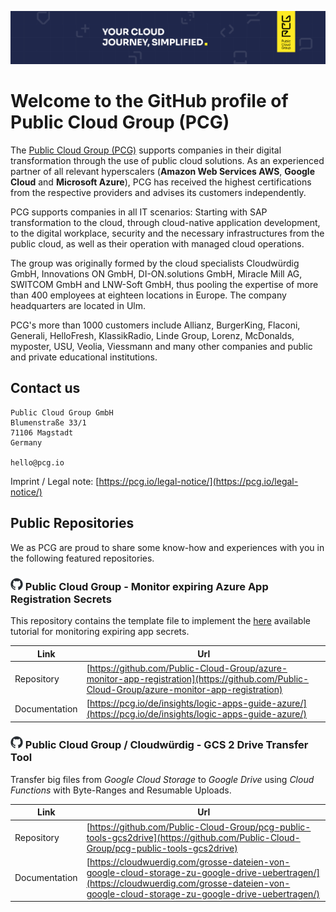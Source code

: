 ![Header Image](https://github.com/Public-Cloud-Group/.github/raw/main/profile/img/logo.png)
# Welcome to the GitHub profile of Public Cloud Group (PCG)
The [Public Cloud Group (PCG)](https://pcg.io/) supports companies in their digital transformation through the use of public cloud solutions. As an experienced partner of all relevant hyperscalers (**Amazon Web Services AWS**, **Google Cloud** and **Microsoft Azure**), PCG has received the highest certifications from the respective providers and advises its customers independently. 

PCG supports companies in all IT scenarios: Starting with SAP transformation to the cloud, through cloud-native application development, to the digital workplace, security and the necessary infrastructures from the public cloud, as well as their operation with managed cloud operations. 

The group was originally formed by the cloud specialists Cloudwürdig GmbH, Innovations ON GmbH, DI-ON.solutions GmbH, Miracle Mill AG, SWITCOM GmbH and LNW-Soft GmbH, thus pooling the expertise of more than 400 employees at eighteen locations in Europe. The company headquarters are located in Ulm. 

PCG's more than 1000 customers include Allianz, BurgerKing, Flaconi, Generali, HelloFresh, KlassikRadio, Linde Group, Lorenz, McDonalds, myposter, USU, Veolia, Viessmann and many other companies and public and private educational institutions. 

## Contact us
```
Public Cloud Group GmbH 
Blumenstraße 33/1 
71106 Magstadt
Germany

hello@pcg.io 
```
Imprint / Legal note: [https://pcg.io/legal-notice/](https://pcg.io/legal-notice/)

## Public Repositories
We as PCG are proud to share some know-how and experiences with you in the following featured repositories.

### ![GitHub Logo](https://github.com/Public-Cloud-Group/.github/raw/main/profile/img/github-icon.png) Public Cloud Group - Monitor expiring Azure App Registration Secrets
This repository contains the template file to implement the [here](https://pcg.io/de/insights/logic-apps-guide-azure/) available tutorial for monitoring expiring app secrets.

| Link | Url |
|----------| ----------|
| Repository | [https://github.com/Public-Cloud-Group/azure-monitor-app-registration](https://github.com/Public-Cloud-Group/azure-monitor-app-registration) |
| Documentation | [https://pcg.io/de/insights/logic-apps-guide-azure/](https://pcg.io/de/insights/logic-apps-guide-azure/) |

### ![GitHub Logo](https://github.com/Public-Cloud-Group/.github/raw/main/profile/img/github-icon.png) Public Cloud Group / Cloudwürdig - GCS 2 Drive Transfer Tool
Transfer big files from _Google Cloud Storage_ to _Google Drive_ using _Cloud Functions_ with Byte-Ranges and Resumable Uploads.

| Link | Url |
|----------| ----------|
| Repository | [https://github.com/Public-Cloud-Group/pcg-public-tools-gcs2drive](https://github.com/Public-Cloud-Group/pcg-public-tools-gcs2drive) |
| Documentation | [https://cloudwuerdig.com/grosse-dateien-von-google-cloud-storage-zu-google-drive-uebertragen/](https://cloudwuerdig.com/grosse-dateien-von-google-cloud-storage-zu-google-drive-uebertragen/) |
